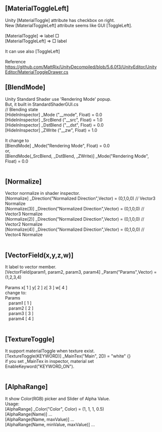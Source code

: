 ## [MaterialToggleLeft]
Unity [MaterialToggle] attribute has checkbox on right. <br />
New [MaterialToggleLeft] attribute seems like GUI [ToggleLeft].<br />
<br />
[MaterialToggle] => label □<br />
[MaterialToggleLeft] => □ label<br />
<br />
It can use also [ToggleLeft]<br />
<br />
Reference<br />
https://github.com/MattRix/UnityDecompiled/blob/5.6.0f3/UnityEditor/UnityEditor/MaterialToggleDrawer.cs
<br />

## [BlendMode]
Unity Standard Shader use 'Rendering Mode' popup.<br />
But, it built in StandardShaderGUI.cs<br />
// Blending state<br />
[HideInInspector] _Mode ("__mode", Float) = 0.0<br />
[HideInInspector] _SrcBlend ("__src", Float) = 1.0<br />
[HideInInspector] _DstBlend ("__dst", Float) = 0.0<br />
[HideInInspector] _ZWrite ("__zw", Float) = 1.0<br />
<br />
It change to<br />
[BlendMode] _Mode("Rendering Mode", Float) = 0.0<br />
or,<br />
[BlendMode(_SrcBlend, _DstBlend, _ZWrite)] _Mode("Rendering Mode", Float) = 0.0<br />
<br />

## [Normalize]
Vector normalize in shader inspector.<br />
[Normalize] _Direction("Normalized Direction",Vector) = (0,1,0,0) // Vector3 Normalize<br />
[Normalize(3)] _Direction("Normalized Direction",Vector) = (0,1,0,0) // Vector3 Normalize<br />
[Normalize(2)] _Direction("Normalized Direction",Vector) = (0,1,0,0) // Vector2 Normalize<br />
[Normalize(4)] _Direction("Normalized Direction",Vector) = (0,1,0,0) // Vector4 Normalize<br />
<br />

## [VectorField(x,y,z,w)]
It label to vector member.<br />
[VectorField(param1, param2, param3, param4] _Param("Params",Vector) = (1,2,3,4)<br />
<br />
Params x[ 1 ] y[ 2 ] z[ 3 ] w[ 4 ]<br />
change to:<br />
Params<br />
&nbsp;&nbsp;&nbsp;param1 [ 1 ]<br />
&nbsp;&nbsp;&nbsp;param2 [ 2 ]<br />
&nbsp;&nbsp;&nbsp;param3 [ 3 ]<br />
&nbsp;&nbsp;&nbsp;param4 [ 4 ]<br />
<br />

## [TextureToggle]
It support materialToggle when texture exist.<br />
[TextureToggle(KEYWORD)] _MainTex("Main", 2D) = "white" {}<br />
if you set _MainTex in inspector, material set EnableKeyword("KEYWORD_ON").<br />
<br />

## [AlphaRange]
It show Color(RGB) picker and Slider of Alpha Value.<br />
Usage:<br />
 [AlphaRange] _Color("Color", Color) = (1, 1, 1, 0.5)<br />
 [AlphaRange(Name)] ...<br />
 [AlphaRange(Name, maxValue)] ...<br />
 [AlphaRange(Name, minValue, maxValue)] ...<br />